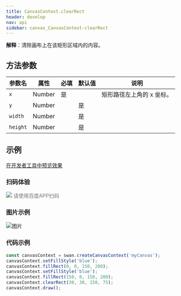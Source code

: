 ```yaml
---
title: CanvasContext.clearRect
header: develop
nav: api
sidebar: canvas_CanvasContext-clearRect
---
```




 
**解释**：清除画布上在该矩形区域内的内容。

 
## 方法参数  

|参数名|属性|必填|默认值|说明|
|----|----|----|---|---|
| `x`|Number|是||矩形路径左上角的 x 坐标。|
|`y`|Number||是||矩形路径左上角的 y 坐标。|
| `width`|Number||是||矩形路径的宽度。|
| `height`|Number||是||矩形路径的高度。|

## 示例

<a href="swanide://fragment/3b71cc1ec5750d4b8555c914f211fe761573722908842" title="在开发者工具中预览效果" target="_self">在开发者工具中预览效果</a>

### 扫码体验

<div class='scan-code-container'>
    <img src="https://b.bdstatic.com/miniapp/assets/images/doc_demo/pages_createCanvasContext.png" class="demo-qrcode-image" />
    <font color=#777 12px>请使用百度APP扫码</font>
</div>

###  图片示例  
![图片](../../../../img/api/canvas/clearRect.png)

### 代码示例 



```js
const canvasContext = swan.createCanvasContext('myCanvas');
canvasContext.setFillStyle('blue');
canvasContext.fillRect(0, 0, 150, 200);
canvasContext.setFillStyle('blue');
canvasContext.fillRect(150, 0, 150, 200);
canvasContext.clearRect(30, 30, 150, 75);
canvasContext.draw();
```




